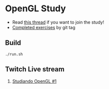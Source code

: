 # OpenGL Study

- Read [this thread](https://forum.gameloop.it/d/729-learnopengl-imparare-le-basi-della-computer-graphics) if you want to join the study!
- [Completed exercises](https://github.com/davcri/opengl-study/releases) by git tag

## Build

```
./run.sh
```

## Twitch Live stream

1. [Studiando OpenGL #1](https://www.twitch.tv/videos/1153359819)
